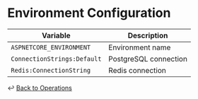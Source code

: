 # Environment Configuration

| Variable | Description |
|----------|-------------|
| `ASPNETCORE_ENVIRONMENT` | Environment name |
| `ConnectionStrings:Default` | PostgreSQL connection |
| `Redis:ConnectionString` | Redis connection |

↩ [Back to Operations](./_index.md)
